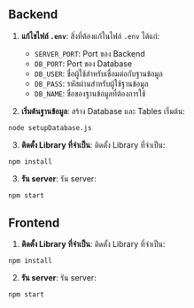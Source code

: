 ## **Backend**
1. **แก้ไขไฟล์ `.env`**:
   สิ่งที่ต้องแก้ในไฟล์ `.env` ได้แก่:
   - `SERVER_PORT`: Port ของ Backend
   - `DB_PORT`: Port ของ Database
   - `DB_USER`: ชื่อผู้ใช้สำหรับเชื่อมต่อกับฐานข้อมูล
   - `DB_PASS`: รหัสผ่านสำหรับผู้ใช้ฐานข้อมูล
   - `DB_NAME`: ชื่อของฐานข้อมูลที่ต้องการใช้
   
2. **เริ่มต้นฐานข้อมูล**:
สร้าง Database และ Tables เริ่มต้น:
```bash
node setupDatabase.js
```

3. **ติดตั้ง Library ที่จำเป็น**:
ติดตั้ง Library ที่จำเป็น:
```bash
npm install
```

3. **รัน server**:
รัน server:
```bash
npm start
```

## **Frontend**
1. **ติดตั้ง Library ที่จำเป็น**:
ติดตั้ง Library ที่จำเป็น:
```bash
npm install
```

2. **รัน server**:
รัน server:
```bash
npm start
```

